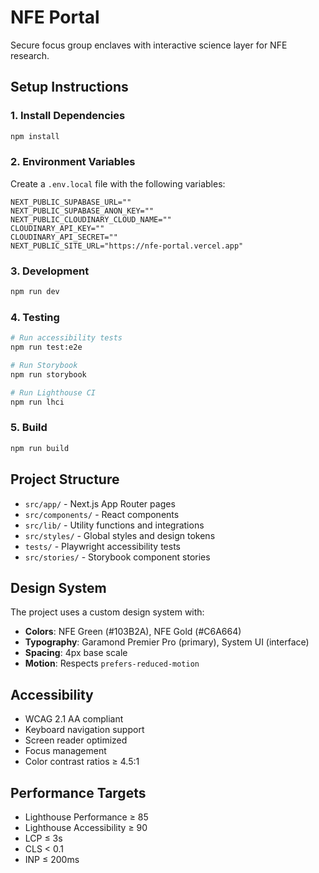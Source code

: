 # NFE Portal

Secure focus group enclaves with interactive science layer for NFE research.

## Setup Instructions

### 1. Install Dependencies
```bash
npm install
```

### 2. Environment Variables
Create a `.env.local` file with the following variables:
```env
NEXT_PUBLIC_SUPABASE_URL=""
NEXT_PUBLIC_SUPABASE_ANON_KEY=""
NEXT_PUBLIC_CLOUDINARY_CLOUD_NAME=""
CLOUDINARY_API_KEY=""
CLOUDINARY_API_SECRET=""
NEXT_PUBLIC_SITE_URL="https://nfe-portal.vercel.app"
```

### 3. Development
```bash
npm run dev
```

### 4. Testing
```bash
# Run accessibility tests
npm run test:e2e

# Run Storybook
npm run storybook

# Run Lighthouse CI
npm run lhci
```

### 5. Build
```bash
npm run build
```

## Project Structure

- `src/app/` - Next.js App Router pages
- `src/components/` - React components
- `src/lib/` - Utility functions and integrations
- `src/styles/` - Global styles and design tokens
- `tests/` - Playwright accessibility tests
- `src/stories/` - Storybook component stories

## Design System

The project uses a custom design system with:
- **Colors**: NFE Green (#103B2A), NFE Gold (#C6A664)
- **Typography**: Garamond Premier Pro (primary), System UI (interface)
- **Spacing**: 4px base scale
- **Motion**: Respects `prefers-reduced-motion`

## Accessibility

- WCAG 2.1 AA compliant
- Keyboard navigation support
- Screen reader optimized
- Focus management
- Color contrast ratios ≥ 4.5:1

## Performance Targets

- Lighthouse Performance ≥ 85
- Lighthouse Accessibility ≥ 90
- LCP ≤ 3s
- CLS < 0.1
- INP ≤ 200ms

